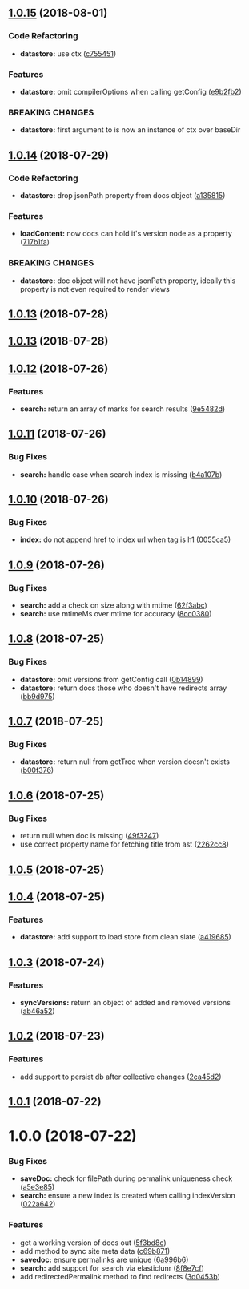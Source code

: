 <a name="1.0.15"></a>
## [1.0.15](https://github.com/dimerapp/datastore/compare/v1.0.14...v1.0.15) (2018-08-01)


### Code Refactoring

* **datastore:** use ctx ([c755451](https://github.com/dimerapp/datastore/commit/c755451))


### Features

* **datastore:** omit compilerOptions when calling getConfig ([e9b2fb2](https://github.com/dimerapp/datastore/commit/e9b2fb2))


### BREAKING CHANGES

* **datastore:** first argument to is now an instance of ctx over baseDir



<a name="1.0.14"></a>
## [1.0.14](https://github.com/dimerapp/datastore/compare/v1.0.13...v1.0.14) (2018-07-29)


### Code Refactoring

* **datastore:** drop jsonPath property from docs object ([a135815](https://github.com/dimerapp/datastore/commit/a135815))


### Features

* **loadContent:** now docs can hold it's version node as a property ([717b1fa](https://github.com/dimerapp/datastore/commit/717b1fa))


### BREAKING CHANGES

* **datastore:** doc object will not have jsonPath property, ideally this property is not even
required to render views



<a name="1.0.13"></a>
## [1.0.13](https://github.com/dimerapp/datastore/compare/v1.0.12...v1.0.13) (2018-07-28)



<a name="1.0.13"></a>
## [1.0.13](https://github.com/dimerapp/datastore/compare/v1.0.12...v1.0.13) (2018-07-28)



<a name="1.0.12"></a>
## [1.0.12](https://github.com/dimerapp/datastore/compare/v1.0.11...v1.0.12) (2018-07-26)


### Features

* **search:** return an array of marks for search results ([9e5482d](https://github.com/dimerapp/datastore/commit/9e5482d))



<a name="1.0.11"></a>
## [1.0.11](https://github.com/dimerapp/datastore/compare/v1.0.10...v1.0.11) (2018-07-26)


### Bug Fixes

* **search:** handle case when search index is missing ([b4a107b](https://github.com/dimerapp/datastore/commit/b4a107b))



<a name="1.0.10"></a>
## [1.0.10](https://github.com/dimerapp/datastore/compare/v1.0.9...v1.0.10) (2018-07-26)


### Bug Fixes

* **index:** do not append href to index url when tag is h1 ([0055ca5](https://github.com/dimerapp/datastore/commit/0055ca5))



<a name="1.0.9"></a>
## [1.0.9](https://github.com/dimerapp/datastore/compare/v1.0.8...v1.0.9) (2018-07-26)


### Bug Fixes

* **search:** add a check on size along with mtime ([62f3abc](https://github.com/dimerapp/datastore/commit/62f3abc))
* **search:** use mtimeMs over mtime for accuracy ([8cc0380](https://github.com/dimerapp/datastore/commit/8cc0380))



<a name="1.0.8"></a>
## [1.0.8](https://github.com/dimerapp/datastore/compare/v1.0.7...v1.0.8) (2018-07-25)


### Bug Fixes

* **datastore:** omit versions from getConfig call ([0b14899](https://github.com/dimerapp/datastore/commit/0b14899))
* **datastore:** return docs those who doesn't have redirects array ([bb9d975](https://github.com/dimerapp/datastore/commit/bb9d975))



<a name="1.0.7"></a>
## [1.0.7](https://github.com/dimerapp/datastore/compare/v1.0.6...v1.0.7) (2018-07-25)


### Bug Fixes

* **datastore:** return null from getTree when version doesn't exists ([b00f376](https://github.com/dimerapp/datastore/commit/b00f376))



<a name="1.0.6"></a>
## [1.0.6](https://github.com/dimerapp/datastore/compare/v1.0.5...v1.0.6) (2018-07-25)


### Bug Fixes

* return null when doc is missing ([49f3247](https://github.com/dimerapp/datastore/commit/49f3247))
* use correct property name for fetching title from ast ([2262cc8](https://github.com/dimerapp/datastore/commit/2262cc8))



<a name="1.0.5"></a>
## [1.0.5](https://github.com/dimerapp/datastore/compare/v1.0.4...v1.0.5) (2018-07-25)



<a name="1.0.4"></a>
## [1.0.4](https://github.com/dimerapp/datastore/compare/v1.0.3...v1.0.4) (2018-07-25)


### Features

* **datastore:** add support to load store from clean slate ([a419685](https://github.com/dimerapp/datastore/commit/a419685))



<a name="1.0.3"></a>
## [1.0.3](https://github.com/dimerapp/datastore/compare/v1.0.2...v1.0.3) (2018-07-24)


### Features

* **syncVersions:** return an object of added and removed versions ([ab46a52](https://github.com/dimerapp/datastore/commit/ab46a52))



<a name="1.0.2"></a>
## [1.0.2](https://github.com/dimerapp/datastore/compare/v1.0.1...v1.0.2) (2018-07-23)


### Features

* add support to persist db after collective changes ([2ca45d2](https://github.com/dimerapp/datastore/commit/2ca45d2))



<a name="1.0.1"></a>
## [1.0.1](https://github.com/dimerapp/datastore/compare/v1.0.0...v1.0.1) (2018-07-22)



<a name="1.0.0"></a>
# 1.0.0 (2018-07-22)


### Bug Fixes

* **saveDoc:** check for filePath during permalink uniqueness check ([a5e3e85](https://github.com/dimerapp/datastore/commit/a5e3e85))
* **search:** ensure a new index is created when calling indexVersion ([022a642](https://github.com/dimerapp/datastore/commit/022a642))


### Features

* get a working version of docs out ([5f3bd8c](https://github.com/dimerapp/datastore/commit/5f3bd8c))
* add method to sync site meta data ([c69b871](https://github.com/dimerapp/datastore/commit/c69b871))
* **savedoc:** ensure permalinks are unique ([6a996b6](https://github.com/dimerapp/datastore/commit/6a996b6))
* **search:** add support for search via elasticlunr ([8f8e7cf](https://github.com/dimerapp/datastore/commit/8f8e7cf))
* add redirectedPermalink method to find redirects ([3d0453b](https://github.com/dimerapp/datastore/commit/3d0453b))



